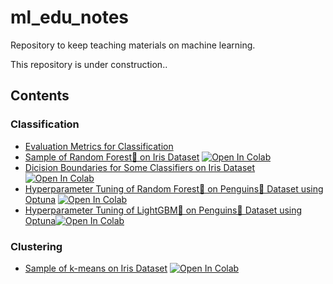 # ml_edu_notes
Repository to keep teaching materials on machine learning.

This repository is under construction..

## Contents

### Classification
* [Evaluation Metrics for Classification](https://github.com/hiwasaki1712/ml_edu_notes/blob/main/evaluation_metrics.md)
* [Sample of Random Forest🌲 on Iris Dataset](https://github.com/hiwasaki1712/ml_edu_notes/blob/main/RF_iris_sample.ipynb)
[![Open In Colab](https://colab.research.google.com/assets/colab-badge.svg)](https://colab.research.google.com/github/hiwasaki1712/ml_edu_notes/blob/main/RF_iris_sample.ipynb)
* [Dicision Boundaries for Some Classifiers on Iris Dataset](https://github.com/hiwasaki1712/ml_edu_notes/blob/main/decisionBoundary_iris_sample.ipynb)
[![Open In Colab](https://colab.research.google.com/assets/colab-badge.svg)](https://colab.research.google.com/github/hiwasaki1712/ml_edu_notes/blob/main/decisionBoundary_iris_sample.ipynb)
* [Hyperparameter Tuning of Random Forest🌲 on Penguins🐧 Dataset using Optuna](RF_optuna_penguins_sample.ipynb)
[![Open In Colab](https://colab.research.google.com/assets/colab-badge.svg)](https://colab.research.google.com/github/hiwasaki1712/ml_edu_notes/blob/main/RF_optuna_penguins_sample.ipynb)
* [Hyperparameter Tuning of LightGBM🌴 on Penguins🐧 Dataset using Optuna](LGBM_optuna_penguins_sample.ipynb)[![Open In Colab](https://colab.research.google.com/assets/colab-badge.svg)](https://colab.research.google.com/github/hiwasaki1712/ml_edu_notes/blob/main/LGBM_optuna_penguins_sample.ipynb)
### Clustering
* [Sample of k-means on Iris Dataset](https://github.com/hiwasaki1712/ml_edu_notes/blob/main/kmeans_iris_sample.ipynb)
[![Open In Colab](https://colab.research.google.com/assets/colab-badge.svg)](https://colab.research.google.com/github/hiwasaki1712/ml_edu_notes/blob/main/kmeans_iris_sample.ipynb)
